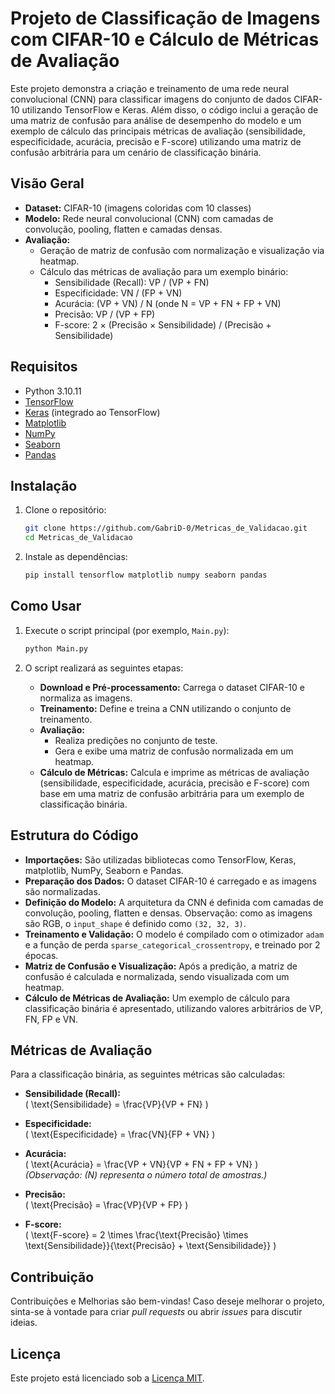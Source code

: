 # Projeto de Classificação de Imagens com CIFAR-10 e Cálculo de Métricas de Avaliação

Este projeto demonstra a criação e treinamento de uma rede neural convolucional (CNN) para classificar imagens do conjunto de dados CIFAR-10 utilizando TensorFlow e Keras. Além disso, o código inclui a geração de uma matriz de confusão para análise de desempenho do modelo e um exemplo de cálculo das principais métricas de avaliação (sensibilidade, especificidade, acurácia, precisão e F-score) utilizando uma matriz de confusão arbitrária para um cenário de classificação binária.

## Visão Geral

- **Dataset:** CIFAR-10 (imagens coloridas com 10 classes)
- **Modelo:** Rede neural convolucional (CNN) com camadas de convolução, pooling, flatten e camadas densas.
- **Avaliação:** 
  - Geração de matriz de confusão com normalização e visualização via heatmap.
  - Cálculo das métricas de avaliação para um exemplo binário:
    - Sensibilidade (Recall): VP / (VP + FN)
    - Especificidade: VN / (FP + VN)
    - Acurácia: (VP + VN) / N (onde N = VP + FN + FP + VN)
    - Precisão: VP / (VP + FP)
    - F-score: 2 × (Precisão × Sensibilidade) / (Precisão + Sensibilidade)

## Requisitos

- Python 3.10.11
- [TensorFlow](https://www.tensorflow.org/)
- [Keras](https://keras.io/) (integrado ao TensorFlow)
- [Matplotlib](https://matplotlib.org/)
- [NumPy](https://numpy.org/)
- [Seaborn](https://seaborn.pydata.org/)
- [Pandas](https://pandas.pydata.org/)

## Instalação

1. Clone o repositório:

   ```bash
   git clone https://github.com/GabriD-0/Metricas_de_Validacao.git
   cd Metricas_de_Validacao
   ```

2. Instale as dependências:

   ```bash
   pip install tensorflow matplotlib numpy seaborn pandas
   ```

## Como Usar

1. Execute o script principal (por exemplo, `Main.py`):

   ```bash
   python Main.py
   ```

2. O script realizará as seguintes etapas:
   - **Download e Pré-processamento:** Carrega o dataset CIFAR-10 e normaliza as imagens.
   - **Treinamento:** Define e treina a CNN utilizando o conjunto de treinamento.
   - **Avaliação:** 
     - Realiza predições no conjunto de teste.
     - Gera e exibe uma matriz de confusão normalizada em um heatmap.
   - **Cálculo de Métricas:** Calcula e imprime as métricas de avaliação (sensibilidade, especificidade, acurácia, precisão e F-score) com base em uma matriz de confusão arbitrária para um exemplo de classificação binária.

## Estrutura do Código

- **Importações:** São utilizadas bibliotecas como TensorFlow, Keras, matplotlib, NumPy, Seaborn e Pandas.
- **Preparação dos Dados:** O dataset CIFAR-10 é carregado e as imagens são normalizadas.
- **Definição do Modelo:** A arquitetura da CNN é definida com camadas de convolução, pooling, flatten e densas. Observação: como as imagens são RGB, o `input_shape` é definido como `(32, 32, 3)`.
- **Treinamento e Validação:** O modelo é compilado com o otimizador `adam` e a função de perda `sparse_categorical_crossentropy`, e treinado por 2 épocas.
- **Matriz de Confusão e Visualização:** Após a predição, a matriz de confusão é calculada e normalizada, sendo visualizada com um heatmap.
- **Cálculo de Métricas de Avaliação:** Um exemplo de cálculo para classificação binária é apresentado, utilizando valores arbitrários de VP, FN, FP e VN.

## Métricas de Avaliação

Para a classificação binária, as seguintes métricas são calculadas:

- **Sensibilidade (Recall):**  
  \( \text{Sensibilidade} = \frac{VP}{VP + FN} \)

- **Especificidade:**  
  \( \text{Especificidade} = \frac{VN}{FP + VN} \)

- **Acurácia:**  
  \( \text{Acurácia} = \frac{VP + VN}{VP + FN + FP + VN} \)  
  *(Observação: \(N\) representa o número total de amostras.)*

- **Precisão:**  
  \( \text{Precisão} = \frac{VP}{VP + FP} \)

- **F-score:**  
  \( \text{F-score} = 2 \times \frac{\text{Precisão} \times \text{Sensibilidade}}{\text{Precisão} + \text{Sensibilidade}} \)

## Contribuição

Contribuições e Melhorias são bem-vindas! Caso deseje melhorar o projeto, sinta-se à vontade para criar _pull requests_ ou abrir _issues_ para discutir ideias.

## Licença

Este projeto está licenciado sob a [Licença MIT](LICENSE).
